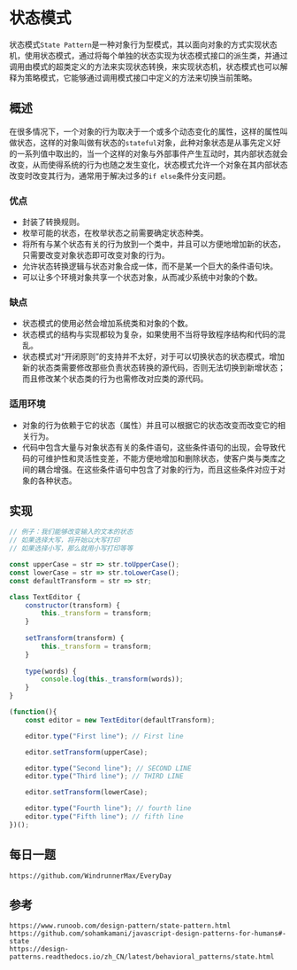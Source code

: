 # 状态模式
状态模式`State Pattern`是一种对象行为型模式，其以面向对象的方式实现状态机，使用状态模式，通过将每个单独的状态实现为状态模式接口的派生类，并通过调用由模式的超类定义的方法来实现状态转换，来实现状态机，状态模式也可以解释为策略模式，它能够通过调用模式接口中定义的方法来切换当前策略。

## 概述
在很多情况下，一个对象的行为取决于一个或多个动态变化的属性，这样的属性叫做状态，这样的对象叫做有状态的`stateful`对象，此种对象状态是从事先定义好的一系列值中取出的，当一个这样的对象与外部事件产生互动时，其内部状态就会改变，从而使得系统的行为也随之发生变化，状态模式允许一个对象在其内部状态改变时改变其行为，通常用于解决过多的`if else`条件分支问题。

### 优点
* 封装了转换规则。
* 枚举可能的状态，在枚举状态之前需要确定状态种类。
* 将所有与某个状态有关的行为放到一个类中，并且可以方便地增加新的状态，只需要改变对象状态即可改变对象的行为。
* 允许状态转换逻辑与状态对象合成一体，而不是某一个巨大的条件语句块。
* 可以让多个环境对象共享一个状态对象，从而减少系统中对象的个数。

### 缺点
* 状态模式的使用必然会增加系统类和对象的个数。
* 状态模式的结构与实现都较为复杂，如果使用不当将导致程序结构和代码的混乱。
* 状态模式对“开闭原则”的支持并不太好，对于可以切换状态的状态模式，增加新的状态类需要修改那些负责状态转换的源代码，否则无法切换到新增状态；而且修改某个状态类的行为也需修改对应类的源代码。


### 适用环境
* 对象的行为依赖于它的状态（属性）并且可以根据它的状态改变而改变它的相关行为。
* 代码中包含大量与对象状态有关的条件语句，这些条件语句的出现，会导致代码的可维护性和灵活性变差，不能方便地增加和删除状态，使客户类与类库之间的耦合增强。在这些条件语句中包含了对象的行为，而且这些条件对应于对象的各种状态。


## 实现

```javascript
// 例子：我们能够改变输入的文本的状态 
// 如果选择大写，将开始以大写打印
// 如果选择小写，那么就用小写打印等等

const upperCase = str => str.toUpperCase();
const lowerCase = str => str.toLowerCase();
const defaultTransform = str => str;

class TextEditor {
    constructor(transform) {
        this._transform = transform;
    }
    
    setTransform(transform) {
        this._transform = transform;
    }
    
    type(words) {
        console.log(this._transform(words));
    }
}

(function(){
    const editor = new TextEditor(defaultTransform);

    editor.type("First line"); // First line

    editor.setTransform(upperCase);

    editor.type("Second line"); // SECOND LINE
    editor.type("Third line"); // THIRD LINE

    editor.setTransform(lowerCase);

    editor.type("Fourth line"); // fourth line
    editor.type("Fifth line"); // fifth line
})();
```


## 每日一题

```
https://github.com/WindrunnerMax/EveryDay
```

## 参考

```
https://www.runoob.com/design-pattern/state-pattern.html
https://github.com/sohamkamani/javascript-design-patterns-for-humans#-state
https://design-patterns.readthedocs.io/zh_CN/latest/behavioral_patterns/state.html
```
